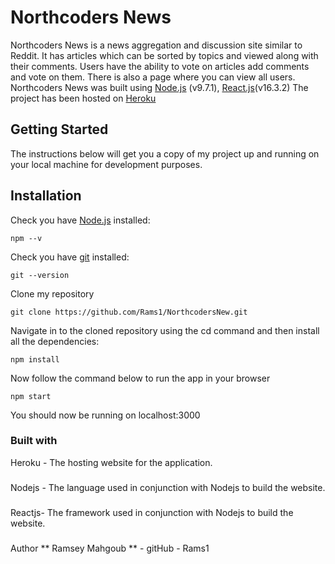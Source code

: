 # Northcoders News

Northcoders News is a news aggregation and discussion site similar to Reddit. It has articles which can be sorted by topics and viewed along with their comments. Users have the ability to vote on articles add comments and vote on them. There is also a page where you can view all users.
Northcoders News was built using [Node.js](https://nodejs.org/en/) (v9.7.1), [React.js](https://reactjs.org/)(v16.3.2) The project has been hosted on [Heroku](https://northcodersnewsfrontend.herokuapp.com)

## Getting Started

The instructions below will get you a copy of my project up and running on your local machine for development purposes.

## Installation

Check you have [Node.js](https://nodejs.org/en/) installed:

```
npm --v
```

Check you have [git](https://git-scm.com/downloads) installed:

```
git --version
```

Clone my repository

```
git clone https://github.com/Rams1/NorthcodersNew.git
```

Navigate in to the cloned repository using the cd command and then install all the dependencies:

```
npm install
```

Now follow the command below to run the app in your browser

```
npm start
```
You should now be running on localhost:3000

### Built with
Heroku - The hosting website for the application.
###
Nodejs - The language used in conjunction with Nodejs to build the 
website.
###
Reactjs- The framework used in conjunction with Nodejs to build the website.
###
Author
** Ramsey Mahgoub ** - gitHub - Rams1


